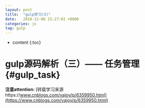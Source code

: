 ```yaml
---
layout: post
title:  "gulp学习(3)"
date:   2018-12-08 15:27:01 +0800
categories: js
tag: gulp
---
```


* content
{:toc}


gulp源码解析（三）—— 任务管理			{#gulp_task}
====================================

**注意attention:** [转载学习来源https://www.cnblogs.com/vajoy/p/6359950.html](https://www.cnblogs.com/vajoy/p/6359950.html)  
